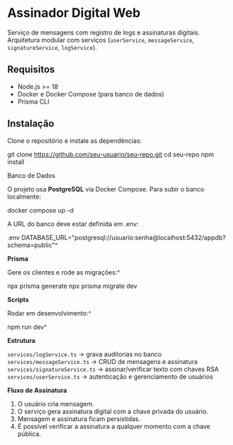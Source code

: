 # Assinador Digital Web

Serviço de mensagens com registro de logs e assinaturas digitais.
Arquitetura modular com serviços (`userService`, `messageService`, `signatureService`, `logService`).


## Requisitos

- Node.js >= 18
- Docker e Docker Compose (para banco de dados)
- Prisma CLI


## Instalação

Clone o repositório e instale as dependências:


git clone https://github.com/seu-usuario/seu-repo.git
cd seu-repo
npm install



Banco de Dados

O projeto usa **PostgreSQL** via Docker Compose.
Para subir o banco localmente:


docker compose up -d


A URL do banco deve estar definida em .env:

.env
DATABASE_URL="postgresql://usuario:senha@localhost:5432/appdb?schema=public"^

**Prisma**

Gere os clientes e rode as migrações:^


npx prisma generate
npx prisma migrate dev

**Scripts**

Rodar em desenvolvimento:^

npm run dev^

**Estrutura**

`services/logService.ts` → grava auditorias no banco
`services/messageService.ts` → CRUD de mensagens e assinatura
`services/signatureService.ts` → assinar/verificar texto com chaves RSA
`services/userService.ts` → autenticação e gerenciamento de usuários


**Fluxo de Assinatura**

1. O usuário cria mensagem.
2. O serviço gera assinatura digital com a chave privada do usuário.
3. Mensagem e assinatura ficam persistidas.
4. É possível verificar a assinatura a qualquer momento com a chave pública.
